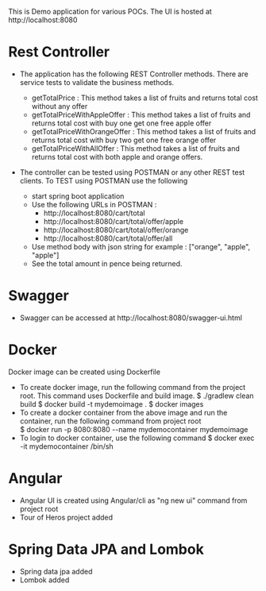 This is Demo application for various POCs. The UI is hosted at http://localhost:8080

# Rest Controller
- The application has the following REST Controller methods. There are service tests to validate the business methods.
    - getTotalPrice : This method takes a list of fruits and returns total cost without any offer
    - getTotalPriceWithAppleOffer : This method takes a list of fruits and returns total cost with buy one get one free apple offer
    - getTotalPriceWithOrangeOffer : This method takes a list of fruits and returns total cost with buy two get one free orange offer
    - getTotalPriceWithAllOffer : This method takes a list of fruits and returns total cost with both apple and orange offers.

- The controller can be tested using POSTMAN or any other REST test clients. To TEST using POSTMAN use the following
    - start spring boot application
    - Use the following URLs in POSTMAN :
        - http://localhost:8080/cart/total
        - http://localhost:8080/cart/total/offer/apple
        - http://localhost:8080/cart/total/offer/orange
        - http://localhost:8080/cart/total/offer/all
    - Use method body with json string for example : ["orange", "apple", "apple"]
    - See the total amount in pence being returned.
 
# Swagger
- Swagger can be accessed at http://localhost:8080/swagger-ui.html

# Docker
Docker image can be created using Dockerfile 
- To create docker image, run the following command from the project root. This command uses Dockerfile and build image.
    $ ./gradlew clean build
    $ docker build -t mydemoimage . 
    $ docker images
- To create a docker container from the above image and run the container, run the following command from project root   
    $ docker run -p 8080:8080 --name mydemocontainer mydemoimage 
- To login to docker container, use the following command
    $ docker exec -it mydemocontainer /bin/sh
    
# Angular
- Angular UI is created using Angular/cli as "ng new ui" command from project root
- Tour of Heros project added

# Spring Data JPA and Lombok
- Spring data jpa added
- Lombok added